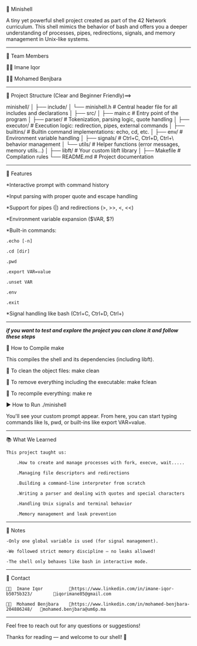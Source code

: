 🐚 Minishell

A tiny yet powerful shell project created as part of the 42 Network curriculum. This shell mimics the behavior of bash and offers you a deeper understanding of processes, pipes, redirections, signals, and memory management in Unix-like systems.
***********************************************************************************************************************************************************************************************************************************
👥 Team Members

👩‍💻 Imane Iqor 

👨‍💻 Mohamed Benjbara

***********************************************************************************************************************************************************************************************************************************
📁 Project Structure (Clear and Beginner Friendly)==>

minishell/
│
├── include/
│   └── minishell.h          # Central header file for all includes and declarations
│
├── src/
│   ├── main.c               # Entry point of the program
│   ├── parser/              # Tokenization, parsing logic, quote handling
│   ├── executor/            # Execution logic: redirection, pipes, external commands
│   ├── builtins/            # Builtin command implementations: echo, cd, etc.
│   ├── env/                 # Environment variable handling
│   ├── signals/             # Ctrl+C, Ctrl+D, Ctrl+\ behavior management
│   └── utils/               # Helper functions (error messages, memory utils...)
│
├── libft/                  # Your custom libft library
│
├── Makefile                # Compilation rules
└── README.md               # Project documentation

***************************************************************************************************************************************************************************************************************************************

🚀 Features

*Interactive prompt with command history

*Input parsing with proper quote and escape handling

*Support for pipes (|) and redirections (>, >>, <, <<)

*Environment variable expansion ($VAR, $?)

*Built-in commands:

    .echo [-n]

    .cd [dir]

    .pwd

    .export VAR=value

    .unset VAR

    .env

    .exit

*Signal handling like bash (Ctrl+C, Ctrl+D, Ctrl+)

**************************************************************************************************************************************************************************************************************************************

*****if you want to test and explore the project you can clone it and follow these steps*****

🔧 How to Compile
    make

This compiles the shell and its dependencies (including libft).


🔧 To clean the object files:
    make clean


🔧 To remove everything including the executable:
    make fclean


🔧  To recompile everything:
    make re


▶️   How to Run
    ./minishell
    

You'll see your custom prompt appear. From here, you can start typing commands like ls, pwd, or built-ins like export VAR=value.

**************************************************************************************************************************************************************************************************************************************

📚 What We Learned

    This project taught us:

        .How to create and manage processes with fork, execve, wait.....

        .Managing file descriptors and redirections

        .Building a command-line interpreter from scratch

        .Writing a parser and dealing with quotes and special characters

        .Handling Unix signals and terminal behavior

        .Memory management and leak prevention

*************************************************************************************************************************************************************************************************************************************

📌 Notes

    -Only one global variable is used (for signal management).

    -We followed strict memory discipline — no leaks allowed!

    -The shell only behaves like bash in interactive mode.

*************************************************************************************************************************************************************************************************************************************

💬 Contact

    👩‍💻  Imane Iqor          🔗https://www.linkedin.com/in/imane-iqor-b5075b323/        📩iqorimane85@gmail.com

    👨‍💻  Mohamed Benjbara    🔗https://www.linkedin.com/in/mohamed-benjbara-204886248/   📩mohamed.benjbara@um6p.ma

*************************************************************************************************************************************************************************************************************************************

Feel free to reach out for any questions or suggestions!

Thanks for reading — and welcome to our shell! 🐚